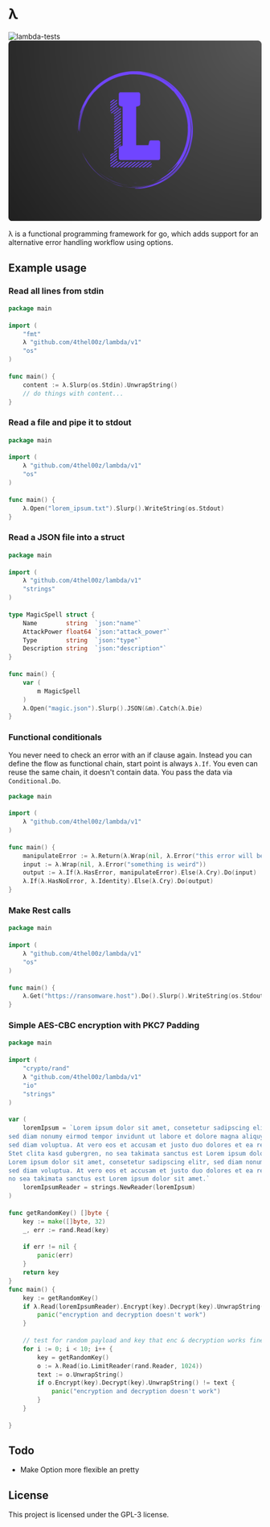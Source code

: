 # λ

![lambda-tests](https://github.com/4thel00z/lambda/workflows/Test/badge.svg)
![lambda-logo](https://raw.githubusercontent.com/4thel00z/lambda/master/logo.png)

λ is a functional programming framework for go, which adds support for an alternative error handling workflow using options.

## Example usage


### Read all lines from stdin

```go
package main

import (
	"fmt"
	λ "github.com/4thel00z/lambda/v1"
	"os"
)

func main() {
	content := λ.Slurp(os.Stdin).UnwrapString()
	// do things with content...
}


```

### Read a file and pipe it to stdout

```go
package main

import (
	λ "github.com/4thel00z/lambda/v1"
	"os"
)

func main() {
	λ.Open("lorem_ipsum.txt").Slurp().WriteString(os.Stdout)
}
```

### Read a JSON file into a struct

```go
package main

import (
	λ "github.com/4thel00z/lambda/v1"
	"strings"
)

type MagicSpell struct {
	Name        string  `json:"name"`
	AttackPower float64 `json:"attack_power"`
	Type        string  `json:"type"`
	Description string  `json:"description"`
}

func main() {
	var (
		m MagicSpell
	)
	λ.Open("magic.json").Slurp().JSON(&m).Catch(λ.Die)
}

```

### Functional conditionals

You never need to check an error with an if clause again. Instead you can define the flow as functional chain,
start point is always `λ.If`.
You even can reuse the same chain, it doesn't contain data. You pass the data via `Conditional.Do`.

```go
package main

import (
	λ "github.com/4thel00z/lambda/v1"
)

func main() {
	manipulateError := λ.Return(λ.Wrap(nil, λ.Error("this error will be thrown")))
	input := λ.Wrap(nil, λ.Error("something is weird"))
	output := λ.If(λ.HasError, manipulateError).Else(λ.Cry).Do(input)
	λ.If(λ.HasNoError, λ.Identity).Else(λ.Cry).Do(output)
}

```

### Make Rest calls

```go
package main

import (
	λ "github.com/4thel00z/lambda/v1"
	"os"
)

func main() {
	λ.Get("https://ransomware.host").Do().Slurp().WriteString(os.Stdout)
}
```

### Simple AES-CBC encryption with PKC7 Padding

```go
package main

import (
	"crypto/rand"
	λ "github.com/4thel00z/lambda/v1"
	"io"
	"strings"
)

var (
	loremIpsum = `Lorem ipsum dolor sit amet, consetetur sadipscing elitr,
sed diam nonumy eirmod tempor invidunt ut labore et dolore magna aliquyam erat,
sed diam voluptua. At vero eos et accusam et justo duo dolores et ea rebum.
Stet clita kasd gubergren, no sea takimata sanctus est Lorem ipsum dolor sit amet.
Lorem ipsum dolor sit amet, consetetur sadipscing elitr, sed diam nonumy eirmod tempor invidunt ut labore et dolore magna aliquyam erat,
sed diam voluptua. At vero eos et accusam et justo duo dolores et ea rebum. Stet clita kasd gubergren,
no sea takimata sanctus est Lorem ipsum dolor sit amet.`
	loremIpsumReader = strings.NewReader(loremIpsum)
)

func getRandomKey() []byte {
	key := make([]byte, 32)
	_, err := rand.Read(key)

	if err != nil {
		panic(err)
	}
	return key
}
func main() {
	key := getRandomKey()
	if λ.Read(loremIpsumReader).Encrypt(key).Decrypt(key).UnwrapString() != loremIpsum {
		panic("encryption and decryption doesn't work")
	}

	// test for random payload and key that enc & decryption works fine
	for i := 0; i < 10; i++ {
		key = getRandomKey()
		o := λ.Read(io.LimitReader(rand.Reader, 1024))
		text := o.UnwrapString()
		if o.Encrypt(key).Decrypt(key).UnwrapString() != text {
			panic("encryption and decryption doesn't work")
		}
	}

}
```

## Todo

* Make Option more flexible an pretty

## License

This project is licensed under the GPL-3 license.
